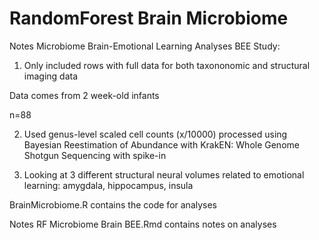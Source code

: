 # RandomForest Brain Microbiome

Notes Microbiome Brain-Emotional Learning Analyses BEE Study:
1)	Only included rows with full data for both taxononomic and structural imaging data
   
   Data comes from  2 week-old infants 
   
   n=88
   
2)	Used  genus-level scaled cell counts (x/10000) processed using Bayesian Reestimation of Abundance with KrakEN:
  Whole Genome Shotgun Sequencing with spike-in
  
3)	Looking at 3 different structural neural volumes related to emotional learning: amygdala, hippocampus, insula

BrainMicrobiome.R contains the code for analyses

Notes RF Microbiome Brain BEE.Rmd contains notes on analyses
 
